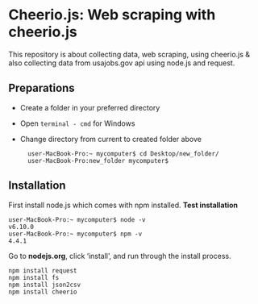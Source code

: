# Cheerio.js: Web scraping with cheerio.js
This repository is about collecting data, web scraping, using cheerio.js &amp; also collecting data from usajobs.gov api using node.js and request. 

## Preparations
* Create a folder in your preferred directory
* Open `terminal - cmd` for Windows 
* Change directory from current to created folder above

		user-MacBook-Pro:~ mycomputer$ cd Desktop/new_folder/
		user-MacBook-Pro:new_folder mycomputer$

## Installation
First install node.js which comes with npm installed.
**Test installation**

	user-MacBook-Pro:~ mycomputer$ node -v
	v6.10.0
	user-MacBook-Pro:~ mycomputer$ npm -v
	4.4.1

Go to **nodejs.org**, click ‘install’, and run through the install process.
	
	npm install request
	npm install fs
	npm install json2csv
	npm install cheerio




